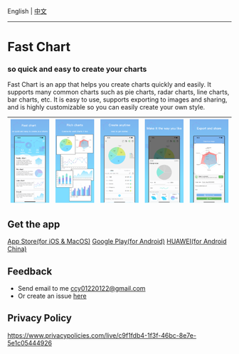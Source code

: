 
English | [中文](https://github.com/CCY0122/QuickChart/blob/main/README-ZH.md)

---

# Fast Chart

### so quick and easy to create your charts

  Fast Chart is an app that helps you create charts quickly and easily. It supports many common charts such as pie charts, radar charts, line charts, bar charts, etc. It is easy to use, supports exporting to images and sharing, and is highly customizable so you can easily create your own style.
  
  |![1](https://github.com/CCY0122/QuickChart/blob/main/ios6_en/1.png)|![1](https://github.com/CCY0122/QuickChart/blob/main/ios6_en/2.png)|![1](https://github.com/CCY0122/QuickChart/blob/main/ios6_en/3.png)|![1](https://github.com/CCY0122/QuickChart/blob/main/ios6_en/4.png)|![1](https://github.com/CCY0122/QuickChart/blob/main/ios6_en/5.png)|
  |-|-|-|-|-|

## Get the app
[App Store(for iOS & MacOS)](https://itunes.apple.com/cn/app/id1611358648?mt=8)
[Google Play(for Android)](https://play.google.com/store/apps/details?id=com.yong.quick_chart)
[HUAWEI(for Android China)](https://url.cloud.huawei.com/uSlgs06Gv6)

## Feedback
* Send email to me ccy01220122@gmail.com
* Or create an issue [here](https://github.com/CCY0122/QuickChart/issues/new)

## Privacy Policy
https://www.privacypolicies.com/live/c9f1fdb4-1f3f-46bc-8e7e-5e1c05444926

